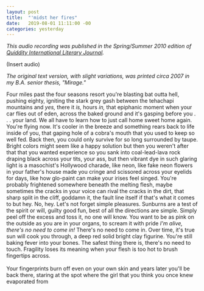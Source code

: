 ```yaml
---
layout: post
title:  "'midst her fires"
date:   2019-08-01 11:11:00 -00
categories: yesterday
---
```


*This audio recording was published in the Spring/Summer 2010 edition of [Quiddity International Literary Journal](http://quidditylit.org/issue03-1/index.html).*

(Insert audio)

*The original text version, with slight variations, was printed circa 2007 in my B.A. senior thesis, "Mirage."*

Four miles past the four seasons resort you're blasting bat outta hell, pushing eighty, igniting the stark grey gash between the tehachapi mountains and *yes,* there it *is,* hours *in,* that epiphanic moment when your car flies out of eden, across the baked ground and it's gasping before you . . . your land. We all have to learn how to just call home sweet home again. You're flying now. It's cooler in the breeze and something rears back to life inside of you, that gaping hole of a cobra's mouth that you used to keep so well fed. Back then, you could only survive for so long surrounded by taupe. Bright colors might seem like a happy solution but then you weren't after that that you wanted experience so you sank into coal-lead-lava rock draping black across your tits, your ass, but then vibrant dye in such glaring light is a masochist's Hollywood charade, like neon, like fake neon flowers in your father's house made you cringe and scissored across your eyelids for days, like how glo-paint can make your irises feel singed. You're probably frightened somewhere beneath the melting flesh, maybe sometimes the cracks in your voice can rival the cracks in the dirt, that sharp split in the cliff, goddamn it, the fault line itself if that's what it comes to but hey. No, hey. Let's not forget simple pleasures. Sunburns are a test of the spirit or will, guilty good fun, best of all the directions are simple. Simply peel off the excess and toss it, no one will know. You want to be as pink on the outside as you are in your organs, to scream it with pride *I'm alive, there's no need to come in!* There's no need to come in. Over time, it's true sun will cook you through, a deep red solid bright clay figurine. You're still baking fever into your bones. The safest thing there is, there's no need to touch. Fragility loses its meaning when your flesh is too hot to brush fingertips across. 
<br/>
<br/>
Your fingerprints burn off even on your own skin and years later you'll be back there, staring at the spot where the girl that you think you once knew evaporated from


